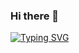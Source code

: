 ### Hi there 👋

[![Typing SVG](https://readme-typing-svg.demolab.com?font=Fira+Code&weight=600&duration=3000&pause=300&color=E9BC02&multiline=true&random=false&width=435&height=63&lines=Full-stack+web+developer;Always+learning+new+things)](https://git.io/typing-svg)
